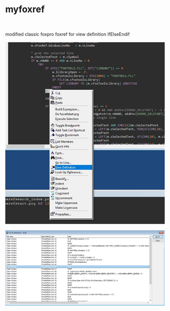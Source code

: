 # myfoxref
<br><br>
modified classic foxpro foxref for view definition IfElseEndif
<br><br>
![View Dfinition](https://github.com/tnsr1/myfoxref/blob/main/Screenshot%202024-11-19%20235117.jpg)
<br><br>
![List Dfinitions](https://github.com/tnsr1/myfoxref/blob/main/Screenshot%202024-11-19%20234939.jpg)
